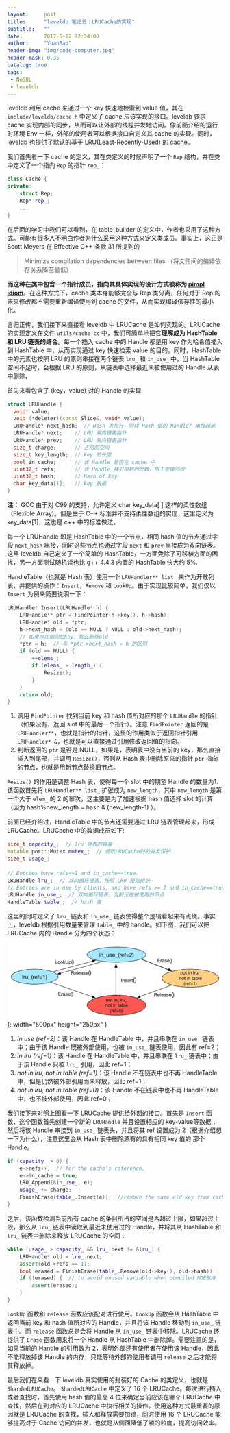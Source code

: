 ```yaml
---
layout:     post
title:      "leveldb 笔记五：LRUCache的实现"
subtitle:   ""
date:       2017-6-12 22:34:00
author:     "YuanBao"
header-img: "img/code-computer.jpg"
header-mask: 0.35
catalog: true
tags:
 - NoSQL
 - leveldb
---
```


leveldb 利用 cache 来通过一个 key 快速地检索到 value 值，其在 `include/leveldb/cache.h` 中定义了 cache 应该实现的接口。leveldb 要求 cache 实现内部的同步，从而可以让外部的线程并发地访问。像前面介绍的运行时环境 Env 一样，外部的使用者可以根据接口自定义其 cache 的实现。同时，leveldb 也提供了默认的基于 LRU(Least-Recently-Used) 的 cache。

我们首先看一下 cache 的定义，其在类定义的时候声明了一个 `Rep` 结构，并在类中定义了一个指向 `Rep` 的指针 `rep_`：

```cpp
class Cache {
private:
    struct Rep;
    Rep* rep_;
    ...
}
```

在后面的学习中我们可以看到，在 table_builder 的定义中，作者也采用了这种方式。可能有很多人不明白作者为什么采用这种方式来定义类成员。事实上，这正是 Scott Meyers 在 Effective C++ 条款 31 所提到的

<!--more-->

> Minimize compilation dependencies between files
> （将文件间的编译依存关系降至最低）

**而这种在类中包含一个指针成员，指向其具体实现的设计方式被称为 [pimpl idiom](http://en.cppreference.com/w/cpp/language/pimpl)**。在这种方式下，cache 类本身能够完全与 Rep 类分离，任何对于 Rep 的未来修改都不需要重新编译使用到 cache 的文件，从而实现编译依存性的最小化。

言归正传，我们接下来直接看 leveldb 中 LRUCache 是如何实现的。LRUCache 的实现定义在文件 `utils/cache.cc` 中，我们可简单地把它**理解成为 HashTable 和 LRU 链表的结合**。每一个插入 cache 中的 Handle 都是用 key 作为哈希值插入到 HashTable 中，从而实现通过 key 快速检索 value 的目的。同时，HashTable 中的元素也按照 LRU 的原则串接在两个链表 `lru_` 和 `in_use_` 中，当 HashTable 空间不足时，会根据 LRU 的原则，从链表中选择最近未被使用过的 Handle 从表中删除。

首先来看包含了 (key，value) 对的 Handle 的实现:

```cpp
struct LRUHandle {
  void* value;
  void (*deleter)(const Slice&, void* value);
  LRUHandle* next_hash;  // Hash 表指针，同样 Hash 值的 Handler 串接起来
  LRUHandle* next;    // LRU 双向链表指针
  LRUHandle* prev;    // LRU 双向链表指针
  size_t charge;      // 占用的空间
  size_t key_length;  // key 的长度
  bool in_cache;      // 该 Handle 是否在 cache 中
  uint32_t refs;      // 该 Handle 被引用到的次数，用于管理回收.
  uint32_t hash;      // Hash of key
  char key_data[1];   // key 数据
}
```

<p class="caution"><strong>注：</strong> GCC 由于对 C99 的支持，允许定义 char key_data[ ] 这样的柔性数组（Flexible Array)。但是由于 C++ 标准并不支持柔性数组的实现，这里定义为 key_data[1]，这也是 c++ 中的标准做法。</p>

每一个 LRUHandle 即是 HashTable 中的一个节点，相同 hash 值的节点通过字段 `next_hash` 串接，同时这些节点也通过字段 `next` 和 `prev` 串接成为双向链表。这里 leveldb 自己定义了一个简单的 HashTable，一方面免除了可移植方面的困扰，另一方面测试随机读也比 g++ 4.4.3 内置的 HashTable 快大约 5%.

HandleTable（也就是 Hash 表）使用一个 `LRUHandler** list_` 来作为开散列表，并提供的操作：`Insert`，`Remove` 和 `LookUp`。由于实现比较简单，我们仅以 `Insert` 为例来简要说明一下：
 
```cpp
LRUHandle* Insert(LRUHandle* h) {
    LRUHandle** ptr = FindPointer(h->key(), h->hash);
    LRUHandle* old = *ptr;
    h->next_hash = (old == NULL ? NULL : old->next_hash);
    // 如果存在相同的key，那么删除old
    *ptr = h;  // 与 *ptr->next_hash = h 的区别
    if (old == NULL) {
        ++elems_;
        if (elems_ > length_) {
            Resize();
        }
    }
    return old;
}
```

1. 调用 `FindPointer` 找到当前 key 和 hash 值所对应的那个 `LRUHandle` 的指针（如果没有，返回 slot 中的最后一个指针）。注意 `FindPointer` 返回的是 `LRUHandler**`，也就是指针的指针，这里的作用类似于返回指针引用 `LRUHandler* &`，也就是可以直接通过引用修改返回值的指向。
2. 判断返回的 `ptr` 是否是 NULL，如果是，表明表中没有当前的 key，那么直接插入到尾部，并调用 `Resize()`，否则从 Hash 表中删除原来的指针 `ptr` 指向的节点，也就是用新节点替换旧节点。

`Resize()` 的作用是调整 Hash 表，使得每一个 slot 中的期望 Handle 的数量为1. 该函数首先将 `LRUHandler** list_` 扩张成为 `new_length`，其中 `new_length` 是第一个大于 `elem_` 的 2 的幂次，这主要是为了加速根据 hash 值选择 slot 的计算（因为 hash%new_length = hash & (new_length-1) ）。

前面已经介绍过，HandleTable 中的节点还需要通过 LRU 链表管理起来，形成LRUCache。LRUCache 中的数据成员如下:

```cpp
size_t capacity_;  // lru 链表的容量
mutable port::Mutex mutex_;  // 修改LRUCache时的并发保护
size_t usage_;

// Entries have refs==1 and in_cache==true.
LRUHandle lru_;  // 双向循环链表，按照 LRU 原则组织
// Entries are in use by clients, and have refs >= 2 and in_cache==true.
LRUHandle in_use_;  // 双向循环链表，当前正在被使用的节点
HandleTable table_;  // hash 表
```

这里的同时定义了 `lru_` 链表和 `in_use_` 链表使得整个逻辑看起来有点绕。事实上，leveldb 根据引用数量来管理 `table_` 中的 handle。如下图，我们可以把 LRUCache 内的 Handle 分为四个状态：

![](/img/leveldb-cache.png){: width="500px" height="250px" }

1. *in use (ref=2)*：该 Handle 在 HandleTable 中，并且串联在 `in_use_` 链表中；由于该 Handle 既被外部使用，也被 `in_use_` 链表使用，因此有 ref=2；
2. *in lru (ref=1)*：该 Handle 在 HandleTable 中，并且串联在 `lru_` 链表中；由于该 Handle 只被 `lru_` 引用，因此 ref=1；
3. *not in lru, not in table (ref=1)*：该 Handle 不在链表中也不再 HandleTable 中，但是仍然被外部引用而未释放，因此 ref=1；
4. *not in lru, not in table (ref=0)*：该 Handle 不在链表中也不再 HandleTable 中，也不被外部使用，因此 ref=0；

我们接下来对照上图看一下 LRUCache 提供给外部的接口。首先是 `Insert` 函数，这个函数首先创建一个新的 `LRUHandle` 并且设置相应的 key-value等数据；然后将该 Handle 串接到 `in_use_` 链表头，并且将其 ref 设置成为 2（根据介绍想一下为什么），注意这里会从 Hash 表中删除原有的具有相同 key 值的 那个Handle。

```cpp
if (capacity_ > 0) {
    e->refs++;  // for the cache's reference.
    e->in_cache = true;
    LRU_Append(&in_use_, e);
    usage_ += charge;
    FinishErase(table_.Insert(e));  //remove the same old key from cache
} 
```

之后，该函数检测当前所有 cache 的条目所占的空间是否超过上限，如果超过上限，那么从 `lru_` 链表中读取到最近未使用过的 Handle，并将其从 HashTable 和 `lru_` 链表中删除来释放 LRUCache 的空间：

```cpp
while (usage_ > capacity_ && lru_.next != &lru_) {
    LRUHandle* old = lru_.next;
    assert(old->refs == 1);
    bool erased = FinishErase(table_.Remove(old->key(), old->hash));
    if (!erased) {  // to avoid unused variable when compiled NDEBUG
        assert(erased);
    }
}
```

`LookUp` 函数和 `release` 函数应该配对进行使用。`LookUp` 函数会从 HashTable 中返回当前 key 和 hash 值所对应的 Handle，并且将该 Handle 移动到 `in_use_` 链表中。而 `release` 函数总是会将 Handle 从 `in_use_` 链表中移除。LRUCache 还提供了 `Erase` 函数用来将一个 Handle 从 HashTable 中删除掉。需要注意的是，如果当前的 Handle 的引用数为 2，表明外部还有使用者在使用该 Handle，因此不能释放掉该 Handle 的内存，只能等待外部的使用者调用 `release` 之后才能将其释放掉。

最后我们在来看一下 leveldb 真实使用的封装好的 Cache 的类定义，也就是 `ShardedLRUCache`。 `ShardedLRUCache` 中定义了 16 个 LRUCache。每次进行插入或者查找时，首先使用 hash 值的最高 4 位来确定当前应该在哪个 LRUCache 中查找，然后在到对应的 LRUCache 中执行相关的操作。使用这种方式最重要的原因就是 LRUCache 的查找，插入和释放需要加锁，同时使用 16 个 LRUCache 能够提高对于 Cache 访问的并发，也就是从侧面降低了锁的粒度，提高访问效率。





















